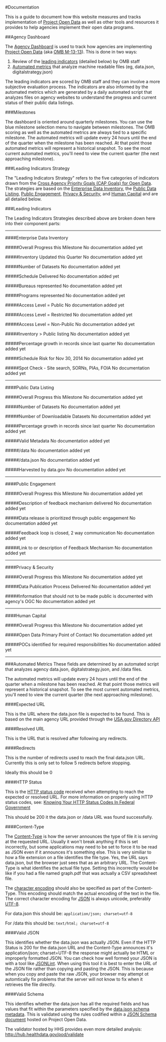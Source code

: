 #Documentation

This is a guide to document how this website measures and tracks implementation of [Project Open Data](http://project-open-data.github.com/) as well as other tools and resources it provides to help agencies implement their open data programs. 

##Agency Dashboard

The [Agency Dashboard](http://labs.data.gov/dashboard/offices) is used to track how agencies are implementing [Project Open Data](http://project-open-data.github.com/) (aka [OMB M-13-13](http://project-open-data.github.io/policy-memo/)). This is done in two ways: 

1. Review of the [leading indicators](#leading_indicators) (detailed below) by OMB staff
2. [Automated metrics](#automated_metrics) that analyze machine readable files (eg, data.json, digitalstrategy.json)

The leading indicators are scored by OMB staff and they can involve a more subjective evaluation process. The indicators are also informed by the automated metrics which are generated by a daily automated script that analyzes files on agency websites to understand the progress and current status of their public data listings.

###Milestones

The dashboard is oriented around quarterly milestones. You can use  the blue milestone selection menu to navigate between milestones. The OMB scoring as well as the automated metrics are always tied to a specific milestone. The automated metrics will update every 24 hours until the end of the quarter when the milestone has been reached. At that point those automated metrics will represent a historical snapshot. To see the most current automated metrics, you'll need to view the current quarter (the next approaching milestone).

<span id="leading_indicators_strategy"></span>
###Leading Indicators Strategy

The "Leading Indicators Strategy" refers to the five categories of indicators drawn from the [Cross Agency Priority Goals (CAP Goals) for Open Data](http://www.performance.gov/node/3396?view=public#overview). The strategies are based on the [Enterprise Data Inventory](#enterprise_data_inventory), the [Public Data Listing](#public_data_listing), [Public Engagement](#public_engagement), [Privacy & Security](#privacy_and_security), and [Human Capital](#human_capital) and are all detailed below. 


<span id="leading_indicators"></span>
###Leading Indicators

The Leading Indicators Strategies described above are broken down here into their component parts: 

---

<span id="enterprise_data_inventory"></span>
####Enterprise Data Inventory

<span id="edi_aggregate_score"></span>
#####Overall Progress this Milestone
No documentation added yet 

<span id="edi_updated"></span>
#####Inventory Updated this Quarter
No documentation added yet 

<span id="edi_datasets"></span>
#####Number of Datasets
No documentation added yet 

<span id="edi_schedule_delivered"></span>
#####Schedule Delivered
No documentation added yet 

<span id="edi_bureaus"></span>
#####Bureaus represented
No documentation added yet 

<span id="edi_programs"></span>
#####Programs represented
No documentation added yet 

<span id="edi_access_public"></span>
#####Access Level = Public
No documentation added yet 

<span id="edi_access_restricted"></span>
#####Access Level = Restricted
No documentation added yet 

<span id="edi_access_nonpublic"></span>
#####Access Level = Non-Public
No documentation added yet 

<span id="edi_superset"></span>
#####Inventory > Public listing
No documentation added yet 

<span id="edi_progress_evaluation"></span>
#####Percentage growth in records since last quarter
No documentation added yet 

<span id="edi_schedule_risk"></span>
#####Schedule Risk for Nov 30, 2014
No documentation added yet 

<span id="edi_quality_check"></span>
#####Spot Check - Site search, SORNs, PIAs, FOIA
No documentation added yet 


---

<span id="public_data_listing"></span>
####Public Data Listing

<span id="pdl_aggregate_score"></span>
#####Overall Progress this Milestone
No documentation added yet 

<span id="pdl_datasets"></span>
#####Number of Datasets
No documentation added yet 

<span id="pdl_downloadable"></span>
#####Number of Downloadable Datasets
No documentation added yet 

<span id="pdl_growth"></span>
#####Percentage growth in records since last quarter
No documentation added yet 

<span id="pdl_valid_metadata"></span>
#####Valid Metadata
No documentation added yet 

<span id="pdl_slashdata"></span>
#####/data
No documentation added yet 

<span id="pdl_datajson"></span>
#####/data.json
No documentation added yet 

<span id="pdl_datagov_harvested"></span>
#####Harvested by data.gov
No documentation added yet 

---

<span id="public_engagement"></span>
####Public Engagement

<span id="pe_aggregate_score"></span>
#####Overall Progress this Milestone
No documentation added yet 

<span id="pe_feedback_specified"></span>
#####Description of feedback mechanism delivered
No documentation added yet 

<span id="pe_prioritization"></span>
#####Data release is prioritized through public engagement
No documentation added yet 

<span id="pe_dialogue"></span>
#####Feedback loop is closed, 2 way communication
No documentation added yet 

<span id="pe_reference"></span>
#####Link to or description of Feedback Mechanism
No documentation added yet 

---

<span id="privacy_and_security"></span>
####Privacy & Security

<span id="ps_aggregate_score"></span>
#####Overall Progress this Milestone
No documentation added yet 

<span id="ps_publication_process"></span>
#####Data Publication Process Delivered
No documentation added yet 

<span id="ps_publication_process_qa"></span>
#####Information that should not to be made public is documented with agency's OGC
No documentation added yet 

---

<span id="human_capital"></span>
####Human Capital

<span id="hc_aggregate_score"></span>
#####Overall Progress this Milestone
No documentation added yet 

<span id="hc_lead"></span>
#####Open Data Primary Point of Contact
No documentation added yet 

<span id="hc_contacts"></span>
#####POCs identified for required responsibilities
No documentation added yet 

---

<span id="automated_metrics"></span>
###Automated Metrics
These fields are determined by an automated script that analyzes agency data.json, digitalstrategy.json, and /data files. 

The automated metrics will update every 24 hours until the end of the quarter when a milestone has been reached. At that point those metrics will represent a historical snapshot. To see the most current automated metrics, you'll need to view the current quarter (the next approaching milestone).

<span id="pdl_expected_url"></span>
####Expected URL

This is the URL where the data.json file is expected to be found. This is based on the main agency URL provided through the [USA.gov Directory API](http://www.usa.gov/About/developer-resources/federal-agency-directory/)

<span id="pdl_resolved_url"></span>
####Resolved URL

This is the URL that is resolved after following any redirects.

<span id="pdl_redirects"></span>
####Redirects

This is the number of redirects used to reach the final data.json URL. Currently this is only set to follow 5 redirects before stopping.

Ideally this should be 0

<span id="pdl_http_code"></span>
####HTTP Status

This is the [HTTP status code](http://en.wikipedia.org/wiki/HTTP_status_codes) received when attempting to reach the expected or resolved URL. For more information on properly using HTTP status codes, see: [Knowing Your HTTP Status Codes In Federal Government](http://kinlane.com/2013/11/06/knowing-your-http-status-codes-in-federal-government/)

This should be 200 it the data.json or /data URL was found successfully.

<span id="pdl_http_content_type"></span>
####Content-Type

The [Content-Type](http://en.wikipedia.org/wiki/Content-Type) is how the server announces the type of file it is serving at the requested URL. Usually it won't break anything if this is set incorrectly, but some applications may need to be set to force it to be read as JSON even if it announces it's something else. This is very similiar to how a file extension on a file identifies the file type. Yes, the URL says data.json, but the browser just sees that as an arbitrary URL. The Content-Type is what identifies the actual file type. Setting this incorrectly would be like if you had a file named graph.pdf that was actually a CSV spreadsheet file.

The [character encoding](http://en.wikipedia.org/wiki/Character_encoding) should also be specified as part of the Content-Type. This encoding should match the actual encoding of the text in the file. The correct character encoding for [JSON](http://json.org/) is always unicode, preferably [UTF-8](http://en.wikipedia.org/wiki/Utf-8).

For data.json this should be: `application/json; charset=utf-8`

For /data this should be: `text/html; charset=utf-8`

<span id="pdl_valid_json"></span>
####Valid JSON

This identifies whether the data.json was actually JSON. Even if the HTTP Status is 200 for the data.json URL and the Content-Type announces it's application/json; charset=UTF-8 the response might actually be HTML or improperly formatted JSON. You can check how well formed your JSON is with a tool like [JSONLint](http://jsonlint.com/). When using this tool it is best to enter the URL of the JSON file rather than copying and pasting the JSON. This is because when you copy and paste the raw JSON, your browser may attempt ot automtically fix problems that the server will not know to fix when it retrieves the file directly.

<span id="pdl_valid_schema"></span>
####Valid Schema

This identifies whether the data.json has all the required fields and has values that fit within the parameters specified by the [data.json schema metadata](http://project-open-data.github.io/schema/). This is validated using the rules codified within a [JSON Schema document](https://github.com/project-open-data/project-open-data.github.io/tree/master/schema/1_0_final) hosted on Project Open Data.

The validator hosted by HHS provides even more detailed analysis: http://hub.healthdata.gov/pod/validate 
